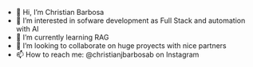 - 👋 Hi, I’m Christian Barbosa
- 👀 I’m interested in sofware development as Full Stack and automation with AI
- 🌱 I’m currently learning RAG
- 💞️ I’m looking to collaborate on huge proyects with nice partners
- 📫 How to reach me: @christianjbarbosab on Instagram

<!---
CJ2711/CJ2711 is a ✨ special ✨ repository because its `README.md` (this file) appears on your GitHub profile.
You can click the Preview link to take a look at your changes.
--->
